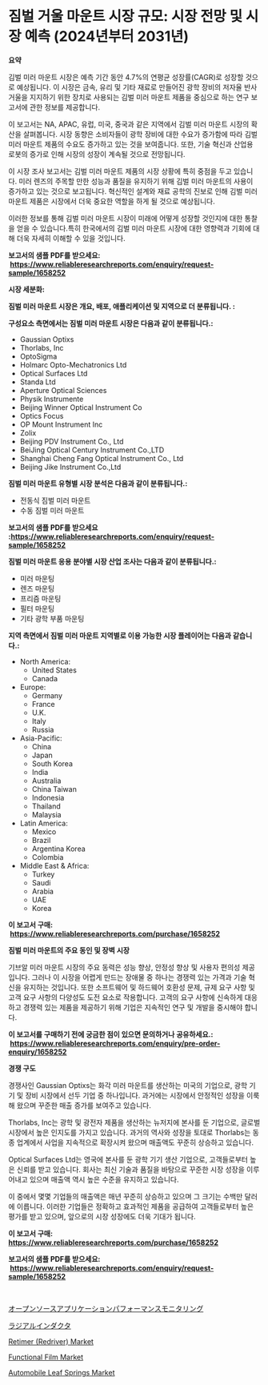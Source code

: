<p><h1>짐벌 거울 마운트 시장 규모: 시장 전망 및 시장 예측 (2024년부터 2031년)</h1></p><p><strong>요약</strong></p>
<p><p>김벌 미러 마운트 시장은 예측 기간 동안 4.7%의 연평균 성장률(CAGR)로 성장할 것으로 예상됩니다. 이 시장은 금속, 유리 및 기타 재료로 만들어진 광학 장비의 저자율 반사거울을 지지하기 위한 장치로 사용되는 김벌 미러 마운트 제품을 중심으로 하는 연구 보고서에 관한 정보를 제공합니다.</p><p>이 보고서는 NA, APAC, 유럽, 미국, 중국과 같은 지역에서 김벌 미러 마운트 시장의 확산을 살펴봅니다. 시장 동향은 소비자들이 광학 장비에 대한 수요가 증가함에 따라 김벌 미러 마운트 제품의 수요도 증가하고 있는 것을 보여줍니다. 또한, 기술 혁신과 산업용 로봇의 증가로 인해 시장의 성장이 계속될 것으로 전망됩니다.</p><p>이 시장 조사 보고서는 김벌 미러 마운트 제품의 시장 상황에 특히 중점을 두고 있습니다. 미러 렌즈의 주목할 만한 성능과 품질을 유지하기 위해 김벌 미러 마운트의 사용이 증가하고 있는 것으로 보고됩니다. 혁신적인 설계와 재료 공학의 진보로 인해 김벌 미러 마운트 제품은 시장에서 더욱 중요한 역할을 하게 될 것으로 예상됩니다.</p><p>이러한 정보를 통해 김벌 미러 마운트 시장이 미래에 어떻게 성장할 것인지에 대한 통찰을 얻을 수 있습니다.특히 한국에서의 김벌 미러 마운트 시장에 대한 영향력과 기회에 대해 더욱 자세히 이해할 수 있을 것입니다.</p></p>
<p><strong>보고서의 샘플 PDF를 받으세요: &nbsp;<a href="https://www.reliableresearchreports.com/enquiry/request-sample/1658252">https://www.reliableresearchreports.com/enquiry/request-sample/1658252</a></strong></p>
<p><strong>시장 세분화:</strong></p>
<p><strong> 짐벌 미러 마운트 시장은 개요, 배포, 애플리케이션 및 지역으로 더 분류됩니다. :</strong></p>
<p><strong>구성요소 측면에서는 짐벌 미러 마운트 시장은 다음과 같이 분류됩니다.:</strong></p>
<p><ul><li>Gaussian Optixs</li><li>Thorlabs, Inc</li><li>OptoSigma</li><li>Holmarc Opto-Mechatronics Ltd</li><li>Optical Surfaces Ltd</li><li>Standa Ltd</li><li>Aperture Optical Sciences</li><li>Physik Instrumente</li><li>Beijing Winner Optical Instrument Co</li><li>Optics Focus</li><li>OP Mount Instrument Inc</li><li>Zolix</li><li>Beijing PDV Instrument Co., Ltd</li><li>BeiJing Optical Century Instrument Co.,LTD</li><li>Shanghai Cheng Fang Optical Instrument Co., Ltd</li><li>Beijing Jike Instrument Co.,Ltd</li></ul></p>
<p><strong> 짐벌 미러 마운트 유형별 시장 분석은 다음과 같이 분류됩니다.:</strong></p>
<p><ul><li>전동식 짐벌 미러 마운트</li><li>수동 짐벌 미러 마운트</li></ul></p>
<p><strong>보고서의 샘플 PDF를 받으세요 :<a href="https://www.reliableresearchreports.com/enquiry/request-sample/1658252">https://www.reliableresearchreports.com/enquiry/request-sample/1658252</a></strong></p>
<p><strong> 짐벌 미러 마운트 응용 분야별 시장 산업 조사는 다음과 같이 분류됩니다.:</strong></p>
<p><ul><li>미러 마운팅</li><li>렌즈 마운팅</li><li>프리즘 마운팅</li><li>필터 마운팅</li><li>기타 광학 부품 마운팅</li></ul></p>
<p><strong>지역 측면에서 짐벌 미러 마운트 지역별로 이용 가능한 시장 플레이어는 다음과 같습니다.:</strong></p>
<p><ul>
    <li>
        North America:
        <ul>
            <li>United States</li>
            <li>Canada</li>
        </ul>
    </li>
    <li>
        Europe:
        <ul>
            <li>Germany</li>
            <li>France</li>
            <li>U.K.</li>
            <li>Italy</li>
            <li>Russia</li>
        </ul>
    </li>
    <li>
        Asia-Pacific:
        <ul>
            <li>China</li>
            <li>Japan</li>
            <li>South Korea</li>
            <li>India</li>
            <li>Australia</li>
            <li>China Taiwan</li>
            <li>Indonesia</li>
            <li>Thailand</li>
            <li>Malaysia</li>
        </ul>
    </li>
    <li>
        Latin America:
        <ul>
            <li>Mexico</li>
            <li>Brazil</li>
            <li>Argentina Korea</li>
            <li>Colombia</li>
        </ul>
    </li>
    <li>
        Middle East & Africa:
        <ul>
            <li>Turkey</li>
            <li>Saudi</li>
            <li>Arabia</li>
            <li>UAE</li>
            <li>Korea</li>
        </ul>
    </li>
    </ul></p>
<p><strong>이 보고서 구매: &nbsp;<a href="https://www.reliableresearchreports.com/purchase/1658252">https://www.reliableresearchreports.com/purchase/1658252</a></strong></p>
<p><strong>짐벌 미러 마운트의 주요 동인 및 장벽 시장</strong></p>
<p><p>기브알 미러 마운트 시장의 주요 동력은 성능 향상, 안정성 향상 및 사용자 편의성 제공입니다. 그러나 이 시장을 어렵게 만드는 장애물 중 하나는 경쟁력 있는 가격과 기술 혁신을 유지하는 것입니다. 또한 소프트웨어 및 하드웨어 호환성 문제, 규제 요구 사항 및 고객 요구 사항의 다양성도 도전 요소로 작용합니다. 고객의 요구 사항에 신속하게 대응하고 경쟁력 있는 제품을 제공하기 위해 기업은 지속적인 연구 및 개발을 중시해야 합니다.</p></p>
<p><strong>이 보고서를 구매하기 전에 궁금한 점이 있으면 문의하거나 공유하세요.: &nbsp;<a href="https://www.reliableresearchreports.com/enquiry/pre-order-enquiry/1658252">https://www.reliableresearchreports.com/enquiry/pre-order-enquiry/1658252</a></strong></p>
<p><strong>경쟁 구도</strong></p>
<p><p>경쟁사인 Gaussian Optixs는 화각 미러 마운트를 생산하는 미국의 기업으로, 광학 기기 및 장비 시장에서 선두 기업 중 하나입니다. 과거에는 시장에서 안정적인 성장을 이룩해 왔으며 꾸준한 매출 증가를 보여주고 있습니다.</p><p>Thorlabs, Inc는 광학 및 광전자 제품을 생산하는 뉴저지에 본사를 둔 기업으로, 글로벌 시장에서 높은 인지도를 가지고 있습니다. 과거의 역사와 성장을 토대로 Thorlabs는 동종 업계에서 사업을 지속적으로 확장시켜 왔으며 매출액도 꾸준히 상승하고 있습니다.</p><p>Optical Surfaces Ltd는 영국에 본사를 둔 광학 기기 생산 기업으로, 고객들로부터 높은 신뢰를 받고 있습니다. 회사는 최신 기술과 품질을 바탕으로 꾸준한 시장 성장을 이루어내고 있으며 매출액 역시 높은 수준을 유지하고 있습니다.</p><p>이 중에서 몇몇 기업들의 매출액은 매년 꾸준히 상승하고 있으며 그 크기는 수백만 달러에 이릅니다. 이러한 기업들은 정확하고 효과적인 제품을 공급하여 고객들로부터 높은 평가를 받고 있으며, 앞으로의 시장 성장에도 더욱 기대가 됩니다.</p></p>
<p><strong>이 보고서 구매: &nbsp; <a href="https://www.reliableresearchreports.com/purchase/1658252">https://www.reliableresearchreports.com/purchase/1658252</a></strong></p>
<p><strong>보고서의 샘플 PDF를 받으세요: &nbsp;<a href="https://www.reliableresearchreports.com/enquiry/request-sample/1658252">https://www.reliableresearchreports.com/enquiry/request-sample/1658252</a></strong><strong></strong></p>
<p>&nbsp;</p>
<p><p><a href="https://github.com/pepo3k/Market-Research-Report-List-1/blob/main/199986113299.md">オープンソースアプリケーションパフォーマンスモニタリング</a></p><p><a href="https://github.com/nemesis2824/Market-Research-Report-List-1/blob/main/384428513300.md">ラジアルインダクタ</a></p><p><a href="https://github.com/gamblestampleyjenny50m5sl6/Market-Research-Report-List-2/blob/main/retimer-redriver-market.md">Retimer (Redriver) Market</a></p><p><a href="https://silk-columnist-571.notion.site/Functional-Film-Market-Size-Furnishes-Valuable-Information-Encompassing-Market-Share-Market-Trends--8cb7c525588b45859e6c171913d89d26">Functional Film Market</a></p><p><a href="https://issuu.com/reportprime-2/docs/automobile-leaf-springs-market-size-2030.pptx">Automobile Leaf Springs Market</a></p></p>
